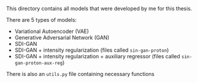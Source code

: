 This directory contains all models that were developed by me for this thesis.

There are 5 types of models:
- Variational Autoencoder (VAE)
- Generative Adversarial Network (GAN)
- SDI-GAN
- SDI-GAN + intensity regularization (files called `sin-gan-proton`)
- SDI-GAN + intensity regularization + auxiliary regressor (files called `sin-gan-proton-aux-reg`)

There is also an `utils.py` file containing necessary functions 